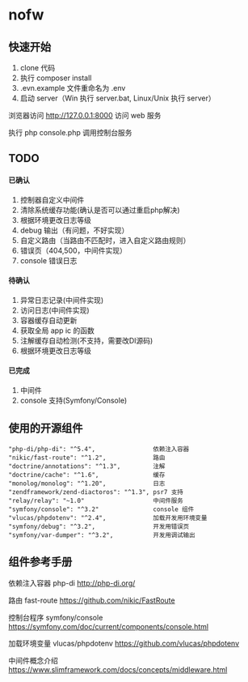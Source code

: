# nofw

## 快速开始
1. clone 代码
1. 执行 composer install
1. .evn.example 文件重命名为 .env
1. 启动 server（Win 执行 server.bat, Linux/Unix 执行 server）

浏览器访问 http://127.0.0.1:8000 访问 web 服务

执行 php console.php 调用控制台服务

## TODO
#### 已确认
1. 控制器自定义中间件
1. 清除系统缓存功能(确认是否可以通过重启php解决)
1. 根据环境更改日志等级
1. debug 输出（有问题，不好实现）
1. 自定义路由（当路由不匹配时，进入自定义路由规则）
1. 错误页（404,500，中间件实现）
1. console 错误日志

#### 待确认
1. 异常日志记录(中间件实现)
1. 访问日志(中间件实现)
1. 容器缓存自动更新
1. 获取全局 app ic 的函数
1. 注解缓存自动检测(不支持，需要改DI源码)
1. 根据环境更改日志等级


#### 已完成
1. 中间件
1. console 支持(Symfony/Console)

## 使用的开源组件

    "php-di/php-di": "^5.4",                依赖注入容器
    "nikic/fast-route": "^1.2",             路由
    "doctrine/annotations": "^1.3",         注解
    "doctrine/cache": "^1.6",               缓存
    "monolog/monolog": "^1.20",             日志
    "zendframework/zend-diactoros": "^1.3", psr7 支持
    "relay/relay": "~1.0"                   中间件服务
    "symfony/console": "^3.2"               console 组件
    "vlucas/phpdotenv": "^2.4",             加载开发用环境变量
    "symfony/debug": "^3.2",                开发用错误页
    "symfony/var-dumper": "^3.2",           开发用调试输出
    
    
## 组件参考手册

依赖注入容器 php-di http://php-di.org/

路由 fast-route https://github.com/nikic/FastRoute

控制台程序 symfony/console https://symfony.com/doc/current/components/console.html

加载环境变量 vlucas/phpdotenv https://github.com/vlucas/phpdotenv

中间件概念介绍 https://www.slimframework.com/docs/concepts/middleware.html
